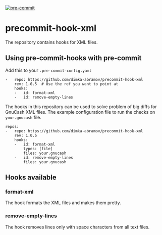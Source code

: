 [![pre-commit](https://img.shields.io/badge/pre--commit-enabled-brightgreen?logo=pre-commit)](https://github.com/pre-commit/pre-commit)

# precommit-hook-xml

The repository contains hooks for XML files.

## Using pre-commit-hooks with pre-commit

Add this to your `.pre-commit-config.yaml`

```
-   repo: https://github.com/dimka-abramov/precommit-hook-xml
    rev: 1.0.5  # Use the ref you want to point at
    hooks:
    -   id: format-xml
    -   id: remove-empty-lines 
```

The hooks in this repository can be used to solve problem of big diffs for GnuCash XML files.
The example configuration file to run the checks on `your.gnucash` file.

```
repos:
-   repo: https://github.com/dimka-abramov/precommit-hook-xml
    rev: 1.0.5
    hooks:
    -   id: format-xml
        types: [file]
        files: your.gnucash
    -   id: remove-empty-lines
        files: your.gnucash
```

## Hooks available

### format-xml
The hook formats the XML files and makes them pretty.

### remove-empty-lines
The hook removes lines only with space characters from all text files.
